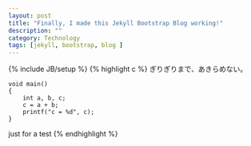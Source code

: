 ```yaml
---
layout: post
title: "Finally, I made this Jekyll Bootstrap Blog working!"
description: ""
category: Technology
tags: [jekyll, bootstrap, blog ]
---
```

{% include JB/setup %}
{% highlight c %}
ぎりぎりまで、あきらめない。
	
	void main()
	{
		int a, b, c;
		c = a + b;
		printf("c = %d", c);
	}
	
	
just for a test
{% endhighlight %}